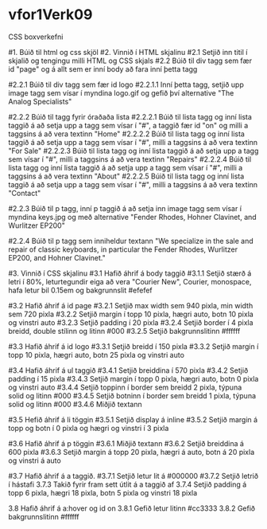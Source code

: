 # vfor1Verk09
CSS boxverkefni

#1.  Búið til html og css skjöl
#2.  Vinnið í HTML skjalinu
#2.1 Setjið inn titil í skjalið og tengingu milli HTML og CSS skjals
#2.2 Búið til div tagg sem fær id "page" og á allt sem er inní body að fara inní þetta tagg

#2.2.1 Búið til div tagg sem fær id logo
#2.2.1.1 Inní þetta tagg, setjið upp image tagg sem vísar í myndina logo.gif og gefið því alternative "The Analog Specialists"

#2.2.2 Búið til tagg fyrir óraðaða lista
#2.2.2.1 Búið til lista tagg og inní lista taggið á að setja upp a tagg sem vísar í "#", a taggið fær id "on" og milli a 
        taggsins á að vera textinn "Home"
#2.2.2.2 Búið til lista tagg og inní lista taggið á að setja upp a tagg sem vísar í "#", milli a taggsins á að vera textinn 
        "For Sale"
#2.2.2.3 Búið til lista tagg og inní lista taggið á að setja upp a tagg sem vísar í "#", milli a taggsins á að vera textinn 
        "Repairs"
#2.2.2.4 Búið til lista tagg og inní lista taggið á að setja upp a tagg sem vísar í "#", milli a taggsins á að vera textinn 
        "About"
#2.2.2.5 Búið til lista tagg og inní lista taggið á að setja upp a tagg sem vísar í "#", milli a taggsins á að vera textinn 
        "Contact"
        
#2.2.3 Búið til p tagg, inní p taggið á að setja inn image tagg sem vísar í myndina keys.jpg og með alternative
      "Fender Rhodes, Hohner Clavinet, and Wurlitzer EP200"
      
#2.2.4 Búið til p tagg sem inniheldur textann "We specialize in the sale and repair of classic keyboards, in particular the Fender
      Rhodes, Wurlitzer EP200, and Hohner Clavinet."
      
#3.  Vinnið í CSS skjalinu
#3.1 Hafið áhrif á body taggið
#3.1.1 Setjið stærð á letri í 80%, leturtegundir eiga að vera "Courier New", Courier, monospace, hafa letur bil 0.15em
      og bakgrunnslit #efefef
      
#3.2 Hafið áhrif á id page
#3.2.1 Setjið max width sem 940 pixla, min width sem 720 pixla
#3.2.2 Setjið margin í topp 10 pixla, hægri auto, botn 10 pixla og vinstri auto 
#3.2.3 Setjið padding í 20 pixla
#3.2.4 Setjið border í 4 pixla breidd, double stílinn og litinn #000
#3.2.5 Setjið bakgrunnslitinn #ffffff

#3.3 Hafið áhrif á id logo
#3.3.1 Setjið breidd í 150 pixla
#3.3.2 Setjið margin í topp 10 pixla, hægri auto, botn 25 pixla og vinstri auto

#3.4 Hafið áhrif á ul taggið
#3.4.1 Setjið breiddina í 570 pixla
#3.4.2 Setjið padding í 15 pixla
#3.4.3 Setjið margin í topp 0 pixla, hægri auto, botn 0 pixla og vinstri auto
#3.4.4 Setjið toppinn í border sem breidd 2 pixla, týpuna solid og litinn #000
#3.4.5 Setjið botninn í border sem breidd 1 pixla, týpuna solid og litinn #000
#3.4.6 Miðjið textann

#3.5 Hefið áhrif á li töggin
#3.5.1 Setjið display á inline
#3.5.2 Setjið margin á topp og botn í 0 pixla og hægri og vinstri í 3 pixla

#3.6 Hafið áhrif á p töggin
#3.6.1 Miðjið textann
#3.6.2 Setjið breiddina á 600 pixla
#3.6.3 Setjið margin á topp 20 pixla, hægri á auto, botn á 20 pixla og vinstri á auto

#3.7 Hafið áhrif á a taggið.
#3.7.1 Setjið letur lit á #000000
#3.7.2 Setjið letrið í hástafi
3.7.3 Takið fyrir fram sett útlit á a taggið af
3.7.4 Setjið padding á topp 6 pixla, hægri 18 pixla, botn 5 pixla og vinstri 18 pixla

3.8 Hafið áhrif á a:hover og id on
3.8.1 Gefið letur litinn #cc3333
3.8.2 Gefið bakgrunnslitinn #ffffff
